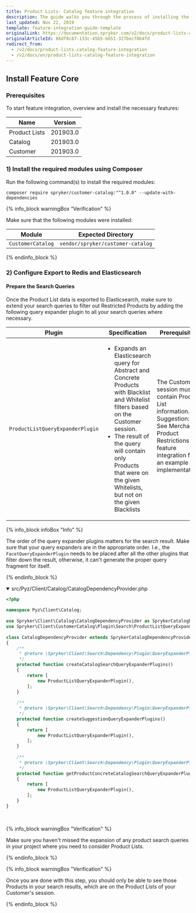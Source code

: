 ```yaml
---
title: Product Lists- Catalog feature integration
description: The guide walks you through the process of installing the Product Lists as a catalog  feature in the project.
last_updated: Nov 22, 2019
template: feature-integration-guide-template
originalLink: https://documentation.spryker.com/v2/docs/product-lists-catalog-feature-integration
originalArticleId: 86df8c87-133c-45b5-b651-327becf0b4fd
redirect_from:
  - /v2/docs/product-lists-catalog-feature-integration
  - /v2/docs/en/product-lists-catalog-feature-integration
---
```


## Install Feature Core
### Prerequisites
To start feature integration, overview and install the necessary features:

| Name | Version  |
| --- | --- |
| Product Lists | 201903.0 |
| Catalog | 201903.0 |
| Customer | 201903.0 |
### 1) Install the required modules using Composer
Run the following command(s) to install the required modules:
```
composer require spryker/customer-catalog:"^1.0.0" --update-with-dependencies
```

{% info_block warningBox “Verification” %}
    
Make sure that the following modules were installed:
    
| Module | Expected Directory |
| --- | --- |
| `CustomerCatalog` | `vendor/spryker/customer-catalog` |

{% endinfo_block %}

### 2) Configure Export to Redis and Elasticsearch

#### Prepare the Search Queries

Once the Product List data is exported to Elasticsearch, make sure to extend your search queries to filter out Restricted Products by adding the following query expander plugin to all your search queries where necessary.

| Plugin | Specification | Prerequisites | Namespace |
| --- | --- | --- | --- |
| `ProductListQueryExpanderPlugin` | <ul><li>Expands an Elasticsearch query for Abstract and Concrete Products with Blacklist and Whitelist filters based on the Customer session.</li><li>The result of the query will contain only Products that were on the given Whitelists, but not on the given Blacklists | The Customer session must contain Product List information. Suggestion: See Merchant Product Restrictions feature integration for an example implementation. </li><ul>| `Spryker\Client\CustomerCatalog\Plugin\Search` |

{% info_block infoBox "Info" %}

The order of the query expander plugins matters for the search result. Make sure that your query expanders are in the appropriate order. I.e., the `FacetQueryExpanderPlugin` needs to be placed after all the other plugins that filter down the result, otherwise, it can't generate the proper query fragment for itself.

{% endinfo_block %}

<details open>
<summary markdown='span'>src/Pyz/Client/Catalog/CatalogDependencyProvider.php</summary>

```php
<?php
 
namespace Pyz\Client\Catalog;
 
use Spryker\Client\Catalog\CatalogDependencyProvider as SprykerCatalogDependencyProvider;
use Spryker\Client\CustomerCatalog\Plugin\Search\ProductListQueryExpanderPlugin;
 
class CatalogDependencyProvider extends SprykerCatalogDependencyProvider
{
	/**
	 * @return \Spryker\Client\Search\Dependency\Plugin\QueryExpanderPluginInterface[]
	 */
	protected function createCatalogSearchQueryExpanderPlugins()
	{
		return [
			new ProductListQueryExpanderPlugin(),
		];
	}
 
	/**
	 * @return \Spryker\Client\Search\Dependency\Plugin\QueryExpanderPluginInterface[]
	 */
	protected function createSuggestionQueryExpanderPlugins()
	{
		return [
			new ProductListQueryExpanderPlugin(),
		];
	}
 
	/**
	 * @return \Spryker\Client\Search\Dependency\Plugin\QueryExpanderPluginInterface[]
	 */
	protected function getProductConcreteCatalogSearchQueryExpanderPlugins(): array
	{
		return [
			new ProductListQueryExpanderPlugin(),
		];
	}
}
```
<br>
</details>
    
{% info_block warningBox "Verification" %}

Make sure you haven't missed the expansion of any product search queries in your project where you need to consider Product Lists.

{% endinfo_block %}
    
{% info_block warningBox "Verification" %}

Once you are done with this step, you should only be able to see those Products in your search results, which are on the Product Lists of your Customer's session.

{% endinfo_block %}
